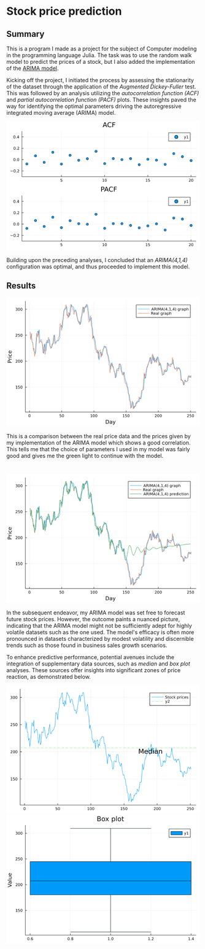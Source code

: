 # Stock price prediction

## Summary

This is a program I made as a project for the subject of Computer modeling in the programming language Julia.
The task was to use the random walk model to predict the prices of a stock, but I also added the implementation of the [ARIMA model](https://en.wikipedia.org/wiki/Autoregressive_integrated_moving_average).

Kicking off the project, I initiated the process by assessing the stationarity of the dataset through the application of the *Augmented Dickey-Fuller* test. This was followed by an analysis utilizing the *autocorrelation function (ACF)* and *partial autocorrelation function (PACF)* plots. These insights paved the way for identifying the optimal parameters driving the autoregressive integrated moving average (ARIMA) model.

![acf-pacf](https://github.com/krilcic/Stock-price-prediction/blob/master/Images/acf_pacf.png)

Building upon the preceding analyses, I concluded that an *ARIMA(4,1,4)* configuration was optimal, and thus proceeded to implement this model.

## Results

![ARIMAModel](https://github.com/krilcic/Stock-price-prediction/blob/master/Images/ARIMA(4%2C1%2C4)%20graph.png)

This is a comparison between the real price data and the prices given by my implementation of the ARIMA model which shows a good correlation. This tells me that the choice of parameters I used in my model was fairly good and gives me the green light to continue with the model.

#

![ARIMAModel](https://github.com/krilcic/Stock-price-prediction/blob/master/Images/ARIMA(4%2C1%2C4)%20prediction.png)

In the subsequent endeavor, my ARIMA model was set free to forecast future stock prices. However, the outcome paints a nuanced picture, indicating that the ARIMA model might not be sufficiently adept for highly volatile datasets such as the one used. The model's efficacy is often more pronounced in datasets characterized by modest volatility and discernible trends such as those found in business sales growth scenarios.

To enhance predictive performance, potential avenues include the integration of supplementary data sources, such as *median* and *box plot* analyses. These sources offer insights into significant zones of price reaction, as demonstrated below.

![ARIMAModel](https://github.com/krilcic/Stock-price-prediction/blob/master/Images/median.png)
![ARIMAModel](https://github.com/krilcic/Stock-price-prediction/blob/master/Images/boxplot.png)
